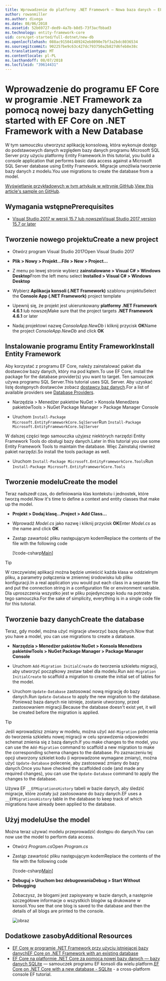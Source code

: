 ```yaml
---
title: Wprowadzenie do platformy .NET Framework — Nowa baza danych — EF Core
author: rowanmiller
ms.author: divega
ms.date: 08/06/2018
ms.assetid: 52b69727-ded9-4a7b-b8d5-73f3acfbbad3
ms.technology: entity-framework-core
uid: core/get-started/full-dotnet/new-db
ms.openlocfilehash: 088ac915041489242eb8090e7bf3a2bdc8036534
ms.sourcegitcommit: 902257be9c63c427dc793750a2b827d6feb8e38c
ms.translationtype: MT
ms.contentlocale: pl-PL
ms.lasthandoff: 08/07/2018
ms.locfileid: "39614431"
---
```

# <a name="getting-started-with-ef-core-on-net-framework-with-a-new-database"></a><span data-ttu-id="9f152-102">Wprowadzenie do programu EF Core w programie .NET Framework za pomocą nowej bazy danych</span><span class="sxs-lookup"><span data-stu-id="9f152-102">Getting started with EF Core on .NET Framework with a New Database</span></span>

<span data-ttu-id="9f152-103">W tym samouczku utworzysz aplikację konsolową, która wykonuje dostęp do podstawowych danych względem bazy danych programu Microsoft SQL Server przy użyciu platformy Entity Framework.</span><span class="sxs-lookup"><span data-stu-id="9f152-103">In this tutorial, you build a console application that performs basic data access against a Microsoft SQL Server database using Entity Framework.</span></span> <span data-ttu-id="9f152-104">Migracje umożliwia tworzenie bazy danych z modelu.</span><span class="sxs-lookup"><span data-stu-id="9f152-104">You use migrations to create the database from a model.</span></span>

<span data-ttu-id="9f152-105">[Wyświetlanie przykładowych w tym artykule w witrynie GitHub](https://github.com/aspnet/EntityFramework.Docs/tree/master/samples/core/GetStarted/FullNet/ConsoleApp.NewDb).</span><span class="sxs-lookup"><span data-stu-id="9f152-105">[View this article's sample on GitHub](https://github.com/aspnet/EntityFramework.Docs/tree/master/samples/core/GetStarted/FullNet/ConsoleApp.NewDb).</span></span>

## <a name="prerequisites"></a><span data-ttu-id="9f152-106">Wymagania wstępne</span><span class="sxs-lookup"><span data-stu-id="9f152-106">Prerequisites</span></span>

* [<span data-ttu-id="9f152-107">Visual Studio 2017 w wersji 15.7 lub nowszej</span><span class="sxs-lookup"><span data-stu-id="9f152-107">Visual Studio 2017 version 15.7 or later</span></span>](https://www.visualstudio.com/downloads/)

## <a name="create-a-new-project"></a><span data-ttu-id="9f152-108">Tworzenie nowego projektu</span><span class="sxs-lookup"><span data-stu-id="9f152-108">Create a new project</span></span>

* <span data-ttu-id="9f152-109">Otwórz program Visual Studio 2017</span><span class="sxs-lookup"><span data-stu-id="9f152-109">Open Visual Studio 2017</span></span>

* <span data-ttu-id="9f152-110">**Plik > Nowy > Projekt...**</span><span class="sxs-lookup"><span data-stu-id="9f152-110">**File > New > Project...**</span></span>

* <span data-ttu-id="9f152-111">Z menu po lewej stronie wybierz **zainstalowane > Visual C# > Windows Desktop**</span><span class="sxs-lookup"><span data-stu-id="9f152-111">From the left menu select **Installed > Visual C# > Windows Desktop**</span></span>

* <span data-ttu-id="9f152-112">Wybierz **Aplikacja konsoli (.NET Framework)** szablonu projektu</span><span class="sxs-lookup"><span data-stu-id="9f152-112">Select the **Console App (.NET Framework)** project template</span></span>

* <span data-ttu-id="9f152-113">Upewnij się, że projekt jest ukierunkowany **platformy .NET Framework 4.6.1** lub nowszej</span><span class="sxs-lookup"><span data-stu-id="9f152-113">Make sure that the project targets **.NET Framework 4.6.1** or later</span></span>

* <span data-ttu-id="9f152-114">Nadaj projektowi nazwę *ConsoleApp.NewDb* i kliknij przycisk **OK**</span><span class="sxs-lookup"><span data-stu-id="9f152-114">Name the project *ConsoleApp.NewDb* and click **OK**</span></span>

## <a name="install-entity-framework"></a><span data-ttu-id="9f152-115">Instalowanie programu Entity Framework</span><span class="sxs-lookup"><span data-stu-id="9f152-115">Install Entity Framework</span></span>

<span data-ttu-id="9f152-116">Aby korzystać z programu EF Core, należy zainstalować pakiet dla dostawców bazy danych, który ma pod kątem.</span><span class="sxs-lookup"><span data-stu-id="9f152-116">To use EF Core, install the package for the database provider(s) you want to target.</span></span> <span data-ttu-id="9f152-117">Ten samouczek używa programu SQL Server.</span><span class="sxs-lookup"><span data-stu-id="9f152-117">This tutorial uses SQL Server.</span></span> <span data-ttu-id="9f152-118">Aby uzyskać listę dostępnych dostawców zobacz [dostawcy baz danych](../../providers/index.md).</span><span class="sxs-lookup"><span data-stu-id="9f152-118">For a list of available providers see [Database Providers](../../providers/index.md).</span></span>

* <span data-ttu-id="9f152-119">Narzędzia > Menedżer pakietów NuGet > Konsola Menedżera pakietów</span><span class="sxs-lookup"><span data-stu-id="9f152-119">Tools > NuGet Package Manager > Package Manager Console</span></span>

* <span data-ttu-id="9f152-120">Uruchom `Install-Package Microsoft.EntityFrameworkCore.SqlServer`</span><span class="sxs-lookup"><span data-stu-id="9f152-120">Run `Install-Package Microsoft.EntityFrameworkCore.SqlServer`</span></span>

<span data-ttu-id="9f152-121">W dalszej części tego samouczka użyjesz niektórych narzędzi Entity Framework Tools do obsługi bazy danych.</span><span class="sxs-lookup"><span data-stu-id="9f152-121">Later in this tutorial you use some Entity Framework Tools to maintain the database.</span></span> <span data-ttu-id="9f152-122">Więc Zainstaluj również pakiet narzędzi.</span><span class="sxs-lookup"><span data-stu-id="9f152-122">So install the tools package as well.</span></span>

* <span data-ttu-id="9f152-123">Uruchom `Install-Package Microsoft.EntityFrameworkCore.Tools`</span><span class="sxs-lookup"><span data-stu-id="9f152-123">Run `Install-Package Microsoft.EntityFrameworkCore.Tools`</span></span>

## <a name="create-the-model"></a><span data-ttu-id="9f152-124">Tworzenie modelu</span><span class="sxs-lookup"><span data-stu-id="9f152-124">Create the model</span></span>

<span data-ttu-id="9f152-125">Teraz nadszedł czas, do definiowania klas kontekstu i jednostek, które tworzą model.</span><span class="sxs-lookup"><span data-stu-id="9f152-125">Now it's time to define a context and entity classes that make up the model.</span></span>

* <span data-ttu-id="9f152-126">**Projekt > Dodaj klasę...**</span><span class="sxs-lookup"><span data-stu-id="9f152-126">**Project > Add Class...**</span></span>

* <span data-ttu-id="9f152-127">Wprowadź *Model.cs* jako nazwę i kliknij przycisk **OK**</span><span class="sxs-lookup"><span data-stu-id="9f152-127">Enter *Model.cs* as the name and click **OK**</span></span>

* <span data-ttu-id="9f152-128">Zastąp zawartość pliku następującym kodem</span><span class="sxs-lookup"><span data-stu-id="9f152-128">Replace the contents of the file with the following code</span></span>

  [!code-csharp[Main](../../../../samples/core/GetStarted/FullNet/ConsoleApp.NewDb/Model.cs)] 

> [!TIP]  
> <span data-ttu-id="9f152-129">W rzeczywistej aplikacji można będzie umieścić każda klasa w oddzielnym pliku, a parametry połączenia w zmiennej środowisku lub pliku konfiguracji.</span><span class="sxs-lookup"><span data-stu-id="9f152-129">In a real application you would put each class in a separate file and put the connection string in a configuration file or environment variable.</span></span> <span data-ttu-id="9f152-130">Dla uproszczenia wszystko jest w pliku pojedynczego kodu na potrzeby tego samouczka.</span><span class="sxs-lookup"><span data-stu-id="9f152-130">For the sake of simplicity, everything is in a single code file for this tutorial.</span></span>

## <a name="create-the-database"></a><span data-ttu-id="9f152-131">Tworzenie bazy danych</span><span class="sxs-lookup"><span data-stu-id="9f152-131">Create the database</span></span>

<span data-ttu-id="9f152-132">Teraz, gdy model, można użyć migracje utworzyć bazę danych.</span><span class="sxs-lookup"><span data-stu-id="9f152-132">Now that you have a model, you can use migrations to create a database.</span></span>

* <span data-ttu-id="9f152-133">**Narzędzia > Menedżer pakietów NuGet > Konsola Menedżera pakietów**</span><span class="sxs-lookup"><span data-stu-id="9f152-133">**Tools > NuGet Package Manager > Package Manager Console**</span></span>

* <span data-ttu-id="9f152-134">Uruchom `Add-Migration InitialCreate` do tworzenia szkieletu migracji, aby utworzyć początkowy zestaw tabel dla modelu.</span><span class="sxs-lookup"><span data-stu-id="9f152-134">Run `Add-Migration InitialCreate` to scaffold a migration to create the initial set of tables for the model.</span></span>

* <span data-ttu-id="9f152-135">Uruchom `Update-Database` zastosować nową migrację do bazy danych.</span><span class="sxs-lookup"><span data-stu-id="9f152-135">Run `Update-Database` to apply the new migration to the database.</span></span> <span data-ttu-id="9f152-136">Ponieważ baza danych nie istnieje, zostanie utworzony, przed zastosowaniem migracji.</span><span class="sxs-lookup"><span data-stu-id="9f152-136">Because the database doesn't exist yet, it will be created before the migration is applied.</span></span>

> [!TIP]  
> <span data-ttu-id="9f152-137">Jeśli wprowadzisz zmiany w modelu, można użyć `Add-Migration` polecenia do tworzenia szkieletu nowej migracji w celu sprawdzenia odpowiedni schemat zmienia się z bazą danych.</span><span class="sxs-lookup"><span data-stu-id="9f152-137">If you make changes to the model, you can use the `Add-Migration` command to scaffold a new migration to make the corresponding schema changes to the database.</span></span> <span data-ttu-id="9f152-138">Po zaznaczeniu tej opcji utworzony szkielet kodu (i wprowadzone wymagane zmiany), można użyć `Update-Database` polecenie, aby zastosować zmiany do bazy danych.</span><span class="sxs-lookup"><span data-stu-id="9f152-138">Once you have checked the scaffolded code (and made any required changes), you can use the `Update-Database` command to apply the changes to the database.</span></span>
>
> <span data-ttu-id="9f152-139">Używa EF `__EFMigrationsHistory` tabeli w bazie danych, aby śledzić migracje, które zostały już zastosowane do bazy danych.</span><span class="sxs-lookup"><span data-stu-id="9f152-139">EF uses a `__EFMigrationsHistory` table in the database to keep track of which migrations have already been applied to the database.</span></span>

## <a name="use-the-model"></a><span data-ttu-id="9f152-140">Użyj modelu</span><span class="sxs-lookup"><span data-stu-id="9f152-140">Use the model</span></span>

<span data-ttu-id="9f152-141">Można teraz używać modelu przeprowadzić dostępu do danych.</span><span class="sxs-lookup"><span data-stu-id="9f152-141">You can now use the model to perform data access.</span></span>

* <span data-ttu-id="9f152-142">Otwórz *Program.cs*</span><span class="sxs-lookup"><span data-stu-id="9f152-142">Open *Program.cs*</span></span>

* <span data-ttu-id="9f152-143">Zastąp zawartość pliku następującym kodem</span><span class="sxs-lookup"><span data-stu-id="9f152-143">Replace the contents of the file with the following code</span></span>

  [!code-csharp[Main](../../../../samples/core/GetStarted/FullNet/ConsoleApp.NewDb/Program.cs)]

* <span data-ttu-id="9f152-144">**Debuguj > Uruchom bez debugowania**</span><span class="sxs-lookup"><span data-stu-id="9f152-144">**Debug > Start Without Debugging**</span></span>

  <span data-ttu-id="9f152-145">Zobaczysz, że blogami jest zapisywany w bazie danych, a następnie szczegółowe informacje o wszystkich blogów są drukowane w konsoli.</span><span class="sxs-lookup"><span data-stu-id="9f152-145">You see that one blog is saved to the database and then the details of all blogs are printed to the console.</span></span>

  ![obraz](_static/output-new-db.png)

## <a name="additional-resources"></a><span data-ttu-id="9f152-147">Dodatkowe zasoby</span><span class="sxs-lookup"><span data-stu-id="9f152-147">Additional Resources</span></span>

* [<span data-ttu-id="9f152-148">EF Core w programie .NET Framework przy użyciu istniejącej bazy danych</span><span class="sxs-lookup"><span data-stu-id="9f152-148">EF Core on .NET Framework with an existing database</span></span>](xref:core/get-started/full-dotnet/existing-db)
* <span data-ttu-id="9f152-149">[EF Core na platformie .NET Core za pomocą nowej bazy danych — bazy danych SQLite](xref:core/get-started/netcore/new-db-sqlite) — samouczek programu EF konsoli dla wielu platform.</span><span class="sxs-lookup"><span data-stu-id="9f152-149">[EF Core on .NET Core with a new database - SQLite](xref:core/get-started/netcore/new-db-sqlite) -  a cross-platform console EF tutorial.</span></span>
